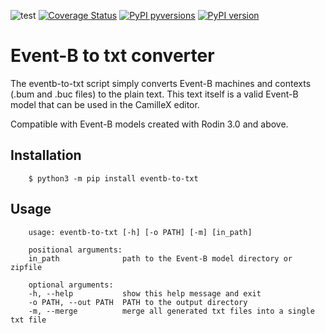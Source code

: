 ![test](https://github.com/17451k/eventb-to-txt/workflows/test/badge.svg)
[![Coverage Status](https://coveralls.io/repos/github/17451k/eventb-to-txt/badge.svg?branch=master)](https://coveralls.io/github/17451k/eventb-to-txt?branch=master)
[![PyPI pyversions](https://img.shields.io/pypi/pyversions/eventb-to-txt.svg)](https://pypi.python.org/pypi/eventb-to-txt/)
[![PyPI version](https://badge.fury.io/py/eventb-to-txt.svg)](https://badge.fury.io/py/eventb-to-txt)

# Event-B to txt converter
The eventb-to-txt script simply converts Event-B machines and contexts (.bum and .buc files) to the plain text. This text itself is a valid Event-B model that can be used in the CamilleX editor.

Compatible with Event-B models created with Rodin 3.0 and above.

## Installation
```
    $ python3 -m pip install eventb-to-txt
```

## Usage
```
    usage: eventb-to-txt [-h] [-o PATH] [-m] [in_path]

    positional arguments:
    in_path              path to the Event-B model directory or zipfile

    optional arguments:
    -h, --help           show this help message and exit
    -o PATH, --out PATH  PATH to the output directory
    -m, --merge          merge all generated txt files into a single txt file
```
